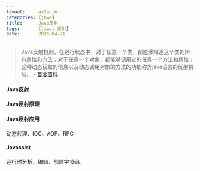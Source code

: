```yaml
---
layout:     article
categories: [java]
title:      Java反射
tags:       [java, 反射]
date:       2016-04-21
---
```


> Java反射机制，在运行状态中，对于任意一个类，都能够知道这个类的所有属性和方法；对于任意一个对象，都能够调用它的任意一个方法和属性；这种动态获取的信息以及动态调用对象的方法的功能称为java语言的反射机制。    - [百度百科](http://baike.baidu.com/view/1865203.htm)

#### Java反射

#### Java反射原理

#### Java反射应用

动态代理、IOC、AOP、RPC

#### Javassist

运行时分析、编辑、创建字节码。
